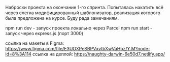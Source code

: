 Наброски проекта на окончание 1-го спринта.
Попыталась накатить всё через слегка модифицированный шаблонизатор, реализация которого была предложена на курсе. Буду рада замечаниям.

npm run dev - запуск проекта локально через Parcel
npm run start - запуск через express.js (порт 3000)

ссылка на макеты в Figma: https://www.figma.com/file/E3UOXPeSBPVxvtbXwVaHbz/Y.M?node-id=8%3A114
ссылка на деплой: https://naughty-darwin-6e50d7.netlify.app/
